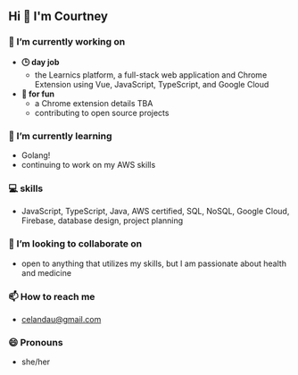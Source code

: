 ## Hi 👋 I'm Courtney

 ### 🔭 I’m currently working on
- **🕒 day job** 
  - the Learnics platform, a full-stack web application and Chrome Extension using Vue, JavaScript, TypeScript, and Google Cloud
- **🌙 for fun**
  - a Chrome extension details TBA
  - contributing to open source projects

 ### 🌱 I’m currently learning
- Golang!
- continuing to work on my AWS skills

### 💻 skills
- JavaScript, TypeScript, Java, AWS certified, SQL, NoSQL, Google Cloud, Firebase, database design, project planning

### 👯 I’m looking to collaborate on
- open to anything that utilizes my skills, but I am passionate about health and medicine

<!-- **🤔 I’m looking for help with:** -->

<!-- **💬 Ask me about** -->

### 📫  How to reach me
- celandau@gmail.com

### 😄 Pronouns
- she/her

<!-- **⚡ Fun fact** 
-  -->

<!--
**clandau/clandau** is a ✨ _special_ ✨ repository because its `README.md` (this file) appears on your GitHub profile.

Here are some ideas to get you started:

- 🔭 I’m currently working on ...
- 🌱 I’m currently learning ...
- 👯 I’m looking to collaborate on ...
- 🤔 I’m looking for help with ...
- 💬 Ask me about ...
- 📫 How to reach me: ...
- 😄 Pronouns: ...
- ⚡ Fun fact: ...
-->

